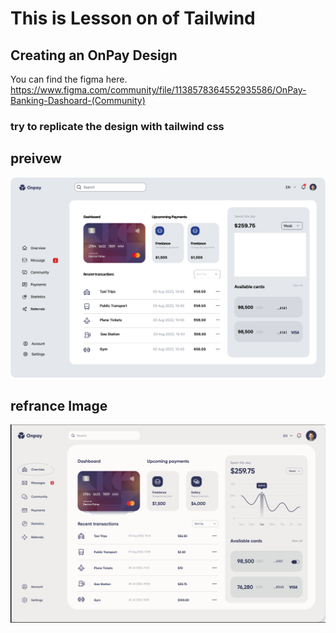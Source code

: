 # This is Lesson on of Tailwind

## Creating an OnPay Design

You can find the figma here.
https://www.figma.com/community/file/1138578364552935586/OnPay-Banking-Dashoard-(Community)

### try to replicate the design with tailwind css

## preivew

![alt text](preview.png)

## refrance Image

![alt text](refrance.png)
